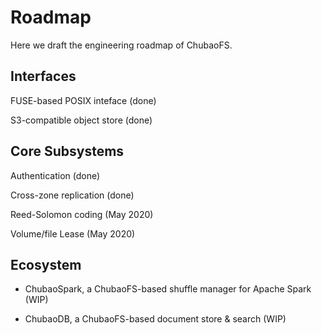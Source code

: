 # Roadmap

Here we draft the engineering roadmap of ChubaoFS. 

## Interfaces

FUSE-based POSIX inteface (done)

S3-compatible object store (done)


## Core Subsystems

Authentication (done)

Cross-zone replication (done)

Reed-Solomon coding (May 2020)

Volume/file Lease (May 2020)


## Ecosystem

* ChubaoSpark, a ChubaoFS-based shuffle manager for Apache Spark (WIP)

* ChubaoDB, a ChubaoFS-based document store & search (WIP)







